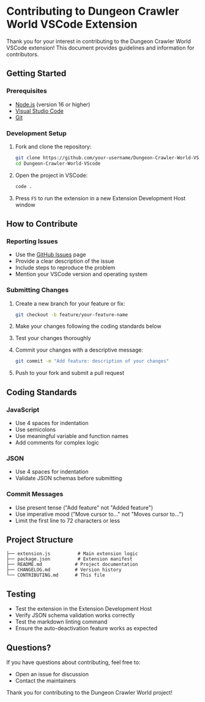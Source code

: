 # Contributing to Dungeon Crawler World VSCode Extension

Thank you for your interest in contributing to the Dungeon Crawler World VSCode extension! This document provides guidelines and information for contributors.

## Getting Started

### Prerequisites

- [Node.js](https://nodejs.org/) (version 16 or higher)
- [Visual Studio Code](https://code.visualstudio.com/)
- [Git](https://git-scm.com/)

### Development Setup

1. Fork and clone the repository:
   ```bash
   git clone https://github.com/your-username/Dungeon-Crawler-World-VScode.git
   cd Dungeon-Crawler-World-VScode
   ```

2. Open the project in VSCode:
   ```bash
   code .
   ```

3. Press `F5` to run the extension in a new Extension Development Host window

## How to Contribute

### Reporting Issues

- Use the [GitHub Issues](https://github.com/Julieisbaka/Dungeon-Crawler-World-VScode/issues) page
- Provide a clear description of the issue
- Include steps to reproduce the problem
- Mention your VSCode version and operating system

### Submitting Changes

1. Create a new branch for your feature or fix:
   ```bash
   git checkout -b feature/your-feature-name
   ```

2. Make your changes following the coding standards below

3. Test your changes thoroughly

4. Commit your changes with a descriptive message:
   ```bash
   git commit -m "Add feature: description of your changes"
   ```

5. Push to your fork and submit a pull request

## Coding Standards

### JavaScript
- Use 4 spaces for indentation
- Use semicolons
- Use meaningful variable and function names
- Add comments for complex logic

### JSON
- Use 4 spaces for indentation
- Validate JSON schemas before submitting

### Commit Messages
- Use present tense ("Add feature" not "Added feature")
- Use imperative mood ("Move cursor to..." not "Moves cursor to...")
- Limit the first line to 72 characters or less

## Project Structure

```
├── extension.js          # Main extension logic
├── package.json          # Extension manifest
├── README.md            # Project documentation
├── CHANGELOG.md         # Version history
└── CONTRIBUTING.md      # This file
```

## Testing

- Test the extension in the Extension Development Host
- Verify JSON schema validation works correctly
- Test the markdown linting command
- Ensure the auto-deactivation feature works as expected

## Questions?

If you have questions about contributing, feel free to:
- Open an issue for discussion
- Contact the maintainers

Thank you for contributing to the Dungeon Crawler World project!
